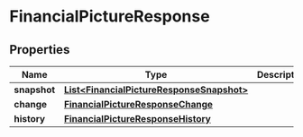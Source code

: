 
# FinancialPictureResponse

## Properties
Name | Type | Description | Notes
------------ | ------------- | ------------- | -------------
**snapshot** | [**List&lt;FinancialPictureResponseSnapshot&gt;**](FinancialPictureResponseSnapshot.md) |  | 
**change** | [**FinancialPictureResponseChange**](FinancialPictureResponseChange.md) |  |  [optional]
**history** | [**FinancialPictureResponseHistory**](FinancialPictureResponseHistory.md) |  |  [optional]



